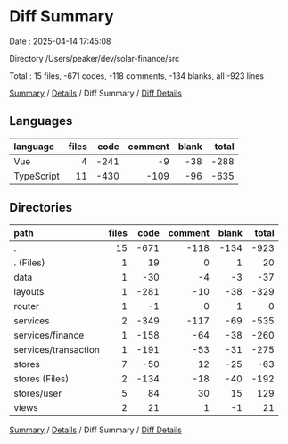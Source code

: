 # Diff Summary

Date : 2025-04-14 17:45:08

Directory /Users/peaker/dev/solar-finance/src

Total : 15 files,  -671 codes, -118 comments, -134 blanks, all -923 lines

[Summary](results.md) / [Details](details.md) / Diff Summary / [Diff Details](diff-details.md)

## Languages
| language | files | code | comment | blank | total |
| :--- | ---: | ---: | ---: | ---: | ---: |
| Vue | 4 | -241 | -9 | -38 | -288 |
| TypeScript | 11 | -430 | -109 | -96 | -635 |

## Directories
| path | files | code | comment | blank | total |
| :--- | ---: | ---: | ---: | ---: | ---: |
| . | 15 | -671 | -118 | -134 | -923 |
| . (Files) | 1 | 19 | 0 | 1 | 20 |
| data | 1 | -30 | -4 | -3 | -37 |
| layouts | 1 | -281 | -10 | -38 | -329 |
| router | 1 | -1 | 0 | 1 | 0 |
| services | 2 | -349 | -117 | -69 | -535 |
| services/finance | 1 | -158 | -64 | -38 | -260 |
| services/transaction | 1 | -191 | -53 | -31 | -275 |
| stores | 7 | -50 | 12 | -25 | -63 |
| stores (Files) | 2 | -134 | -18 | -40 | -192 |
| stores/user | 5 | 84 | 30 | 15 | 129 |
| views | 2 | 21 | 1 | -1 | 21 |

[Summary](results.md) / [Details](details.md) / Diff Summary / [Diff Details](diff-details.md)